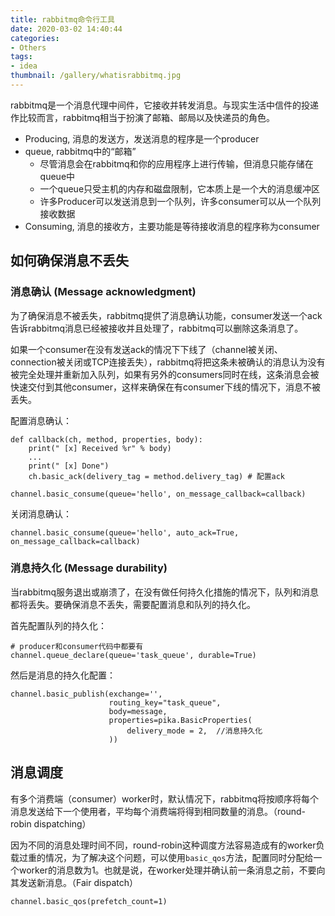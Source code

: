```yaml
---
title: rabbitmq命令行工具
date: 2020-03-02 14:40:44
categories:
- Others
tags:
- idea
thumbnail: /gallery/whatisrabbitmq.jpg
---
```


rabbitmq是一个消息代理中间件，它接收并转发消息。与现实生活中信件的投递作比较而言，rabbitmq相当于扮演了邮箱、邮局以及快递员的角色。

+ Producing, 消息的发送方，发送消息的程序是一个producer
+ queue, rabbitmq中的“邮箱”
  + 尽管消息会在rabbitmq和你的应用程序上进行传输，但消息只能存储在queue中
  + 一个queue只受主机的内存和磁盘限制，它本质上是一个大的消息缓冲区
  + 许多Producer可以发送消息到一个队列，许多consumer可以从一个队列接收数据
+ Consuming, 消息的接收方，主要功能是等待接收消息的程序称为consumer

## 如何确保消息不丢失

### 消息确认 (Message acknowledgment)

为了确保消息不被丢失，rabbitmq提供了消息确认功能，consumer发送一个ack告诉rabbitmq消息已经被接收并且处理了，rabbitmq可以删除这条消息了。

如果一个consumer在没有发送ack的情况下下线了（channel被关闭、connection被关闭或TCP连接丢失），rabbitmq将把这条未被确认的消息认为没有被完全处理并重新加入队列，如果有另外的consumers同时在线，这条消息会被快速交付到其他consumer，这样来确保在有consumer下线的情况下，消息不被丢失。

配置消息确认：
```
def callback(ch, method, properties, body):
    print(" [x] Received %r" % body)
    ...
    print(" [x] Done")
    ch.basic_ack(delivery_tag = method.delivery_tag) # 配置ack

channel.basic_consume(queue='hello', on_message_callback=callback)
```

关闭消息确认：
```
channel.basic_consume(queue='hello', auto_ack=True, on_message_callback=callback)
```

### 消息持久化 (Message durability)

当rabbitmq服务退出或崩溃了，在没有做任何持久化措施的情况下，队列和消息都将丢失。要确保消息不丢失，需要配置消息和队列的持久化。

首先配置队列的持久化：
```
# producer和consumer代码中都要有
channel.queue_declare(queue='task_queue', durable=True)
```
然后是消息的持久化配置：
```
channel.basic_publish(exchange='',
                      routing_key="task_queue",
                      body=message,
                      properties=pika.BasicProperties(
                          delivery_mode = 2,  //消息持久化
                      ))
```

## 消息调度

有多个消费端（consumer）worker时，默认情况下，rabbitmq将按顺序将每个消息发送给下一个使用者，平均每个消费端将得到相同数量的消息。（round-robin dispatching）

因为不同的消息处理时间不同，round-robin这种调度方法容易造成有的worker负载过重的情况，为了解决这个问题，可以使用`basic_qos`方法，配置同时分配给一个worker的消息数为1。也就是说，在worker处理并确认前一条消息之前，不要向其发送新消息。（Fair dispatch）

```
channel.basic_qos(prefetch_count=1)
```
